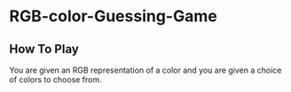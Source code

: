 # RGB-color-Guessing-Game

## How To Play
You are given an RGB representation of a color and you are given a choice of colors to choose from.
